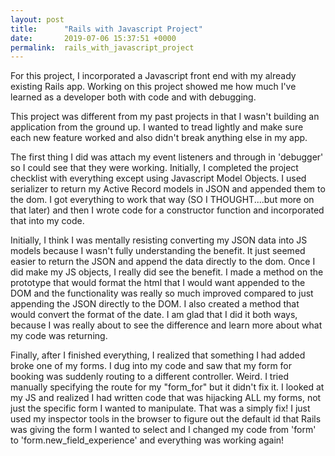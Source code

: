 ```yaml
---
layout: post
title:      "Rails with Javascript Project"
date:       2019-07-06 15:37:51 +0000
permalink:  rails_with_javascript_project
---
```



For this project, I incorporated a Javascript front end with my already existing Rails app. Working on this project showed me how much I've learned as a developer both with code and with debugging. 

This project was different from my past projects in that I wasn't building an application from the ground up. I wanted to tread lightly and make sure each new feature worked and also didn't break anything else in my app. 

The first thing I did was attach my event listeners and through in 'debugger' so I could see that they were working. Initially, I completed the project checklist with everything except using Javascript Model Objects. I used serializer to return my Active Record models in JSON and appended them to the dom. I got everything to work that way (SO I THOUGHT....but more on that later) and then I wrote code for a constructor function and incorporated that into my code. 

Initially, I think I was mentally resisting converting my JSON data into JS models because I wasn't fully understanding the benefit. It just seemed easier to return the JSON and append the data directly to the dom. Once I did make my JS objects, I really did see the benefit. I made a method on the prototype that would format the html that I would want appended to the DOM and the functionality was really so much improved compared to just appending the JSON directly to the DOM. I also created a method that would convert the format of the date.  I am glad that I did it both ways, because I was really about to see the difference and learn more about what my code was returning. 

Finally, after I finished everything, I realized that something I had added broke one of my forms. I dug into my code and saw that my form for booking was suddenly routing to a different controller. Weird. I tried manually specifying the route for my "form_for" but it didn't fix it. I looked at my JS and realized I had written code that was hijacking ALL my forms, not just the specific form I wanted to manipulate. That was a simply fix! I just used my inspector tools in the browser to figure out the default id that Rails was giving the form I wanted to select and I changed my code from 'form' to 'form.new_field_experience' and everything was working again! 


